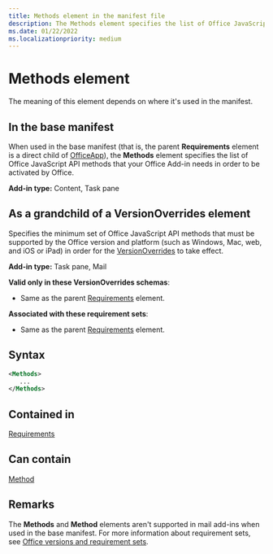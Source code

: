 ```yaml
---
title: Methods element in the manifest file
description: The Methods element specifies the list of Office JavaScript API methods that your Office Add-in requires in order to be activated by Office or to override base manifest settings.
ms.date: 01/22/2022
ms.localizationpriority: medium
---
```


# Methods element

The meaning of this element depends on where it's used in the manifest.

## In the base manifest

When used in the base manifest (that is, the parent **Requirements** element is a direct child of [OfficeApp](officeapp.md)), the **Methods** element specifies the list of Office JavaScript API methods that your Office Add-in needs in order to be activated by Office.

**Add-in type:** Content, Task pane

## As a grandchild of a VersionOverrides element

Specifies the minimum set of Office JavaScript API methods that must be supported by the Office version and platform (such as Windows, Mac, web, and iOS or iPad) in order for the [VersionOverrides](versionoverrides.md) to take effect.

**Add-in type:** Task pane, Mail

**Valid only in these VersionOverrides schemas**:

- Same as the parent [Requirements](requirements.md) element.

**Associated with these requirement sets**:

- Same as the parent [Requirements](requirements.md) element.

## Syntax

```XML
<Methods>
   ...
</Methods>
```

## Contained in

[Requirements](requirements.md)

## Can contain

[Method](method.md)

## Remarks

The **Methods** and **Method** elements aren't supported in mail add-ins when used in the base manifest. For more information about requirement sets, see [Office versions and requirement sets](../../develop/office-versions-and-requirement-sets.md).
